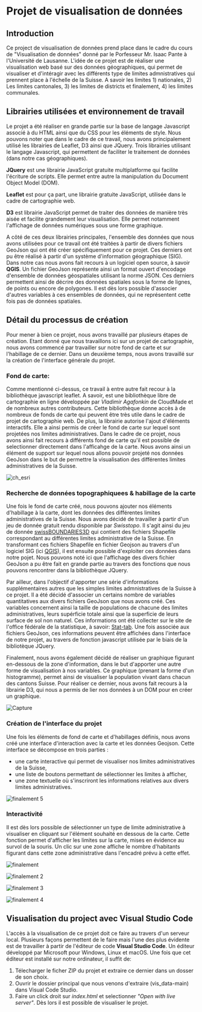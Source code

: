 # Projet de visualisation de données

## Introduction                                                                 

Ce project de visualisation de données prend place dans le cadre du cours de "Visualisation de données" donné par le Porfesseur Mr. Isaac Pante à l'Université de Lausanne.
L'idée de ce projet est de réaliser une visualisation web basé sur des données géographiques, qui permet de visualiser et d'intéragir avec les différents type de limites
admnistratives qui prennent place à l'échelle de la Suisse. A savoir les limites 1) nationales, 2) Les limites cantonales, 3) les limites de districts et finalement, 4) les limites communales.


## Librairies utilisées et environnement de travail

Le projet a été réaliser en grande partie sur la base de langage Javascript associé à du HTML ainsi que du CSS pour les éléments de style. Nous pouvons noter que dans le cadre de ce travail, nous avons principalement utilisé les librairies de Leaflet, D3 ainsi que JQuery. Trois librairies utilisant le langage Javascript, qui permettent de faciliter le traitement de données (dans notre cas géographiques).

__JQuery__ est une librairie JavaScript gratuite multiplatforme qui facilite l'écriture de scripts. Elle permet entre autre la manipulation du Document Object Model (DOM). 

__Leaflet__ est pour ça part, une librairie gratuite JavaScript, utilisée dans le cadre de cartographie web.

__D3__ est librairie JavaScript permet de traiter des données de manière très aisée et facilite grandement leur visualisation. Elle permet notamment l'affichage de données numériques sous une forme graphique. 

A côté de ces deux librairies principales, l'ensemble des données que nous avons utilisées pour ce travail ont été traitées à partir de divers fichiers GeoJson qui ont été créer spécifiquement pour ce projet. Ces derniers ont pu être réalisé à partir d'un système d'information géographique (SIG). Dans notre cas nous avons fait recours à un logiciel open source, à savoir __QGIS__. 
Un fichier GeoJson représente ainsi un format ouvert d'encodage d'ensemble de données géospatiales utilisant la norme JSON. Ces derniers permettent ainsi de décrire des données spatiales sous la forme de lignes, de points ou encore de polygones. Il est dès lors possible d'associer d'autres variables à ces ensembles de données, qui ne représentent cette fois pas de données spatiales.


## Détail du processus de création

Pour mener à bien ce projet, nous avons travaillé par plusieurs étapes de création. Etant donné que nous travaillons ici sur un projet de cartographie, nous avons commencé par travailler sur notre fond de carte et sur l'habillage de ce dernier. Dans un deuxième temps, nous avons travaillé sur la création de l'interface générale du projet.


### Fond de carte: 

Comme mentionné ci-dessus, ce travail à entre autre fait recour à la bibliothèque javascript leaflet. A savoir, est une bibliothèque libre de cartographie en ligne développée par _Vladimir Agafonkin_ de CloudMade et de nombreux autres contributeurs. Cette bibliothèque donne accès à de nombreux de fonds de carte qui peuvent être très utile dans le cadre de projet de cartographie web. De plus, la librairie autorise l'ajout d'éléments interactifs. Elle a ainsi permis de créer le fond de carte sur lequel sont projetées nos limites administratives.
Dans le cadre de ce projet, nous avons ainsi fait recours à différents fond de carte qu'il est possible de selectionner directement dans l'afficahge de la carte. Nous avons ainsi un élément de support sur lequel nous allons pouvoir projeté nos données GeoJson dans le but de permettre la visualisation des différentes limites administratives de la Suisse. 

![ch_esri](https://user-images.githubusercontent.com/81638170/148357329-06e40d3d-6615-4fc8-ad14-881efc3f9b9e.JPG)


### Recherche de données topographiquees & habillage de la carte

Une fois le fond de carte créé, nous pouvons ajouter nos éléments d'habillage à la carte, dont les données des différentes limites administratives de la Suisse. Nous avons décidé de travailler à partir d'un jeu de donnée gratuit rendu disponible par _Swisstopo_. Il s'agit ainsi du jeu de donnée [swissBOUNDARIES3D](https://www.swisstopo.admin.ch/fr/geodata/landscape/boundaries3d.html) qui contient des fichiers Shapefile correspondant au différentes limites administrative de la Suisse. En transformant ces fichiers Shapefile en fichier Geojson au travers d'un logiciel SIG (ici [QGIS](https://www.qgis.org/fr/site/)), il est ensuite possible d'exploiter ces données dans notre pojet. Nous pouvons noté ici que l'affichage des divers fichier GeoJson a pu être fait en grande partie au travers des fonctions que nous pouvons rencontrer dans la bibliothèque JQuery.

Par ailleur, dans l'objectif d'apporter une série d'informations supplémentaires autres que les simples limites admnistratives de la Suisse à ce projet. Il a été décidé d'associer un certains nombre de variables quantitatives aux divers fichiers GeoJson que nous avons créé. Ces  variables concernent ainsi la taille de populations de chacune des limites administratives, leurs supérficie totale ainsi que la superficie de leurs surface de sol non naturel. Ces informations ont été collecter sur le site de l'office fédérale de la statistique, à savoir: [Stat-tab](https://www.bfs.admin.ch/bfs/fr/home/services/recherche/stat-tab-donnees-interactives.html). Une fois associée aux fichiers GeoJson, ces informations peuvent être affichées dans l'interface de notre projet, au travers de fonction javascript utilisée par le biais de la bibliotèque JQuery.

Finalement, nous avons également décidé de réaliser un graphique figurant en-dessous de la zone d'information, dans le but d'apporter une autre forme de visualisation à nos variables. Ce graphique (prenant la forme d'un histogramme), permet ainsi de visualiser la population vivant dans chacun des cantons Suisse. Pour réaliser ce dernier, nous avons fait recours à la librairie D3, qui nous a permis de lier nos données à un DOM pour en créer un graphique.

![Capture](https://user-images.githubusercontent.com/81638170/148370274-8191f090-0941-41e3-8424-cbe41a640f4b.JPG) 


### Création de l'interface du projet 

Une fois les éléments de fond de carte et d'habillages définis, nous avons créé une interface d'interaction avec la carte et les données Geojson. Cette interface se décompose en trois parties :

-  une carte interactive qui permet de visualiser nos limites administratives de la Suisse,	
-  une liste de boutons permettant de sélectionner les limites à afficher,
-  une zone textuelle où s'inscriront les informations relatives aux divers limites administratives.

![finalement 5](https://user-images.githubusercontent.com/81638170/171654239-f0afaf79-6edb-41c1-af8f-107a4a52b3de.png)


### Interactivité 
Il est dès lors possible de sélectionner un type de limite administrative à visualiser en cliquant sur l'élément souhaité en dessous de la carte. Cette fonction permet d'afficher les limites sur la carte, mises en évidence au survol de la souris. Un clic sur une zone affiche le nombre d'habitants figurant dans cette zone administrative dans l'encadré prévu à cette effet.

![finalement](https://user-images.githubusercontent.com/81638170/171653537-f5366db8-d88b-424d-a8eb-9293b7637397.png)

![finalement 2](https://user-images.githubusercontent.com/81638170/171653587-266fed85-43cd-465f-82d6-4406b594bb74.png)

![finalement 3](https://user-images.githubusercontent.com/81638170/171653622-406f9010-3d60-490e-ade5-ab702acd9c68.png)

![finalement 4](https://user-images.githubusercontent.com/81638170/171653648-c0d17ee8-7a11-42ff-a192-446dbfbc81ef.png)



## Visualisation du project avec **Visual Studio Code**

L'accès à la visualisation de ce projet doit ce faire au travers d'un serveur local. Plusieurs façons permettent de le faire mais l'une des plus évidente est de travailler à partir de l'éditeur de code **Visual Studio Code**. Un éditeur développé par Microsoft pour Windows, Linux et macOS. Une fois que cet éditeur est installé sur notre ordinateur, il suffit de: 

  1. Télecharger le ficher ZIP du projet et extraire ce dernier dans un dosser de son choix.
  2. Ouvrir le dossier principal que nous venons d'extraire (vis_data-main) dans Visual Code Studio.
  3. Faire un click droit sur _index.html_ et selectionner _"Open with live server"_. Dès lors il est possible de visualiser le projet.






